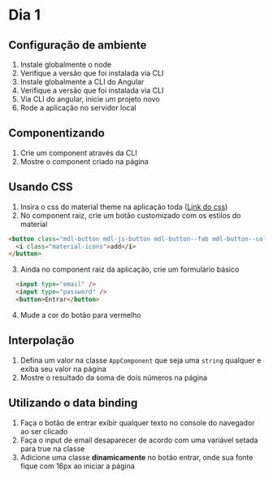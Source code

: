 

# Dia 1

## Configuração de ambiente

 1. Instale globalmente o node
 2.  Verifique a versão que foi instalada via CLI
 3. Instale globalmente a CLI do Angular 
 4. Verifique a versão que foi instalada via CLI 
 5. Via CLI do angular, inicie um projeto novo
 6.  Rode a aplicação no servidor local

## Componentizando

 1. Crie um component através da CLI 
 2. Mostre o component criado na página

## Usando CSS

 1. Insira o css do material theme na aplicação toda ([Link do css](https://code.getmdl.io/1.3.0/material.indigo-red.min.css))
 2. No component raiz, crie um botão customizado com os estilos do material
  ```html
  <button class="mdl-button mdl-js-button mdl-button--fab mdl-button--colored">
    <i class="material-icons">add</i>
  </button>
  ```
 3. Ainda no component raiz da aplicação, crie um formulário básico
  ```html
    <input type="email" />
    <input type="password" />
    <button>Entrar</button>
  ```
 4. Mude a cor do botão para vermelho

## Interpolação

 1. Defina um valor na classe `AppComponent` que seja uma `string` qualquer e exiba seu valor na página 
 2. Mostre o resultado da soma de dois números na página

## Utilizando o data binding

 1. Faça o botão de entrar exibir qualquer texto no console do navegador ao ser clicado
 2. Faça o input de email desaparecer de acordo com uma variável setada para true na classe
 3. Adicione uma classe **dinamicamente** no botão entrar, onde sua fonte fique com 16px ao iniciar a página

